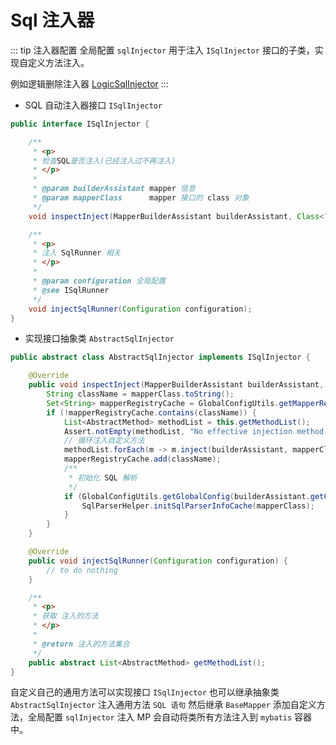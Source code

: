 # Sql 注入器

::: tip 注入器配置
全局配置 `sqlInjector` 用于注入 `ISqlInjector` 接口的子类，实现自定义方法注入。

例如逻辑删除注入器 [LogicSqlInjector](https://gitee.com/baomidou/mybatis-plus/blob/3.0/mybatis-plus-extension/src/main/java/com/baomidou/mybatisplus/extension/injector/LogicSqlInjector.java)
:::

- SQL 自动注入器接口 `ISqlInjector`
```java
public interface ISqlInjector {

    /**
     * <p>
     * 检查SQL是否注入(已经注入过不再注入)
     * </p>
     *
     * @param builderAssistant mapper 信息
     * @param mapperClass      mapper 接口的 class 对象
     */
    void inspectInject(MapperBuilderAssistant builderAssistant, Class<?> mapperClass);

    /**
     * <p>
     * 注入 SqlRunner 相关
     * </p>
     *
     * @param configuration 全局配置
     * @see ISqlRunner
     */
    void injectSqlRunner(Configuration configuration);
}
```

- 实现接口抽象类 `AbstractSqlInjector`
```java
public abstract class AbstractSqlInjector implements ISqlInjector {

    @Override
    public void inspectInject(MapperBuilderAssistant builderAssistant, Class<?> mapperClass) {
        String className = mapperClass.toString();
        Set<String> mapperRegistryCache = GlobalConfigUtils.getMapperRegistryCache(builderAssistant.getConfiguration());
        if (!mapperRegistryCache.contains(className)) {
            List<AbstractMethod> methodList = this.getMethodList();
            Assert.notEmpty(methodList, "No effective injection method was found.");
            // 循环注入自定义方法
            methodList.forEach(m -> m.inject(builderAssistant, mapperClass));
            mapperRegistryCache.add(className);
            /**
             * 初始化 SQL 解析
             */
            if (GlobalConfigUtils.getGlobalConfig(builderAssistant.getConfiguration()).isSqlParserCache()) {
                SqlParserHelper.initSqlParserInfoCache(mapperClass);
            }
        }
    }

    @Override
    public void injectSqlRunner(Configuration configuration) {
        // to do nothing
    }

    /**
     * <p>
     * 获取 注入的方法
     * </p>
     *
     * @return 注入的方法集合
     */
    public abstract List<AbstractMethod> getMethodList();
}
```

自定义自己的通用方法可以实现接口 `ISqlInjector` 也可以继承抽象类  `AbstractSqlInjector` 注入通用方法 `SQL 语句` 然后继承 `BaseMapper` 添加自定义方法，全局配置 `sqlInjector` 注入 MP 会自动将类所有方法注入到 `mybatis` 容器中。
